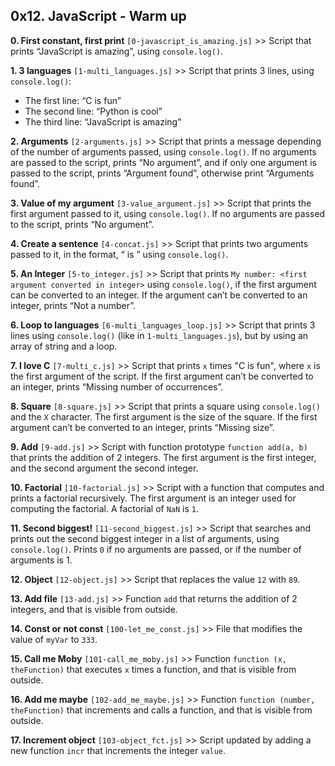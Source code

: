 ## 0x12. JavaScript - Warm up

**0. First constant, first print** `[0-javascript_is_amazing.js]` >> Script  that prints “JavaScript is amazing”, using `console.log()`.

**1. 3 languages** `[1-multi_languages.js]` >> Script that prints 3 lines, using `console.log()`:
- The first line: “C is fun”
- The second line: “Python is cool”
- The third line: “JavaScript is amazing”

**2. Arguments** `[2-arguments.js]` >> Script that prints a message depending of the number of arguments passed, using `console.log()`. If no arguments are passed to the script, prints “No argument”, and if only one argument is passed to the script, prints “Argument found”, otherwise print “Arguments found”.

**3. Value of my argument** `[3-value_argument.js]` >> Script that prints the first argument passed to it, using `console.log()`. If no arguments are passed to the script, prints “No argument”.

**4. Create a sentence** `[4-concat.js]` >> Script that prints two arguments passed to it, in the format, “<arg1> is <arg2>” using `console.log()`.

**5. An Integer** `[5-to_integer.js]` >> Script that prints `My number: <first argument converted in integer>` using `console.log()`, if the first argument can be converted to an integer. If the argument can’t be converted to an integer, prints “Not a number”.

**6. Loop to languages** `[6-multi_languages_loop.js]` >> Script that prints 3 lines using `console.log()` (like in `1-multi_languages.js`), but by using an array of string and a loop.

**7. I love C** `[7-multi_c.js]` >> Script that prints `x` times "C is fun", where `x` is the first argument of the script. If the first argument can’t be converted to an integer, prints “Missing number of occurrences”.

**8. Square** `[8-square.js]` >> Script that prints a square using `console.log()` and the `X` character. The first argument is the size of the square. If the first argument can’t be converted to an integer, prints “Missing size”.

**9. Add** `[9-add.js]` >> Script with function prototype `function add(a, b)` that prints the addition of 2 integers. The first argument is the first integer, and the second argument the second integer.

**10. Factorial** `[10-factorial.js]` >> Script with a function that computes and prints a factorial recursively. The first argument is an integer used for computing the factorial. A factorial of `NaN` is `1`.

**11. Second biggest!** `[11-second_biggest.js]` >> Script that searches and prints out the second biggest integer in a list of arguments, using `console.log()`. Prints `0` if no arguments are passed, or if the number of arguments is 1.

**12. Object** `[12-object.js]` >> Script that replaces the value `12` with `89`.

**13. Add file** `[13-add.js]` >> Function `add` that returns the addition of 2 integers, and that is visible from outside.

**14. Const or not const** `[100-let_me_const.js]` >> File that modifies the value of `myVar` to `333`.

**15. Call me Moby** `[101-call_me_moby.js]` >> Function `function (x, theFunction)` that executes `x` times a function, and that is visible from outside.

**16. Add me maybe** `[102-add_me_maybe.js]` >> Function `function (number, theFunction)` that increments and calls a function, and that is visible from outside.

**17. Increment object** `[103-object_fct.js]` >> Script updated by adding a new function `incr` that increments the integer `value`.
